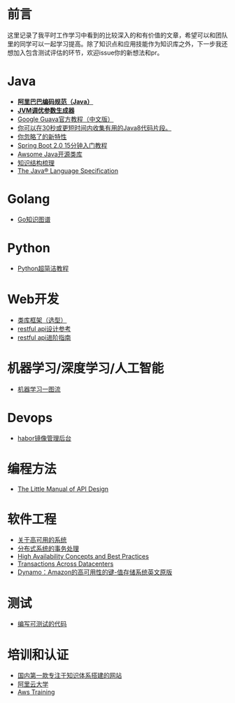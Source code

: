 # 前言

这里记录了我平时工作学习中看到的比较深入的和有价值的文章，希望可以和团队里的同学可以一起学习提高。除了知识点和应用技能作为知识库之外，下一步我还想加入包含测试评估的环节，欢迎issue你的新想法和pr。

# Java

* **[阿里巴巴编码规范（Java）](https://edu.aliyun.com/course/417)**
* **[JVM调优参数生成器](http://xxfox.perfma.com/jvm/generate)**
* [Google Guava官方教程（中文版）](http://ifeve.com/google-guava/)
* [你可以在30秒或更短时间内收集有用的Java8代码片段。](https://github.com/biezhi/30-seconds-of-java8)
* [你忽略了的新特性](https://zhuanlan.zhihu.com/p/28160344)
* [Spring Boot 2.0 15分钟入门教程](https://spring.io/guides/gs/spring-boot/)
* [Awsome Java开源类库](https://github.com/akullpp/awesome-java)
* [知识结构梳理](https://segmentfault.com/a/1190000013561054)
* [The Java® Language Specification](https://docs.oracle.com/javase/specs/jls/se8/html/)

# Golang

* [Go知识图谱](https://www.processon.com/view/link/5a9ba4c8e4b0a9d22eb3bdf0)

# Python

* [Python超简洁教程](https://jizhi.im/blog/post/pythonbasics)

# Web开发

* [类库框架（选型）](https://github.com/sindresorhus/awesome)
* [restful api设计参考](http://zalando.github.io/restful-api-guidelines/)
* [restful api进阶指南](./Web-design-the-missing-link-ebook-2016-11.pdf)

# 机器学习/深度学习/人工智能

* [机器学习一图流](./machine_learning_infogram.pdf)

# Devops

* [habor镜像管理后台](https://vmware.github.io/harbor/cn/)

# 编程方法

* [The Little Manual of API Design](./api-design.pdf)

# 软件工程

* [关于高可用的系统](https://coolshell.cn/articles/17459.html)
* [分布式系统的事务处理](https://coolshell.cn/articles/10910.html)
* [High Availability Concepts and Best Practices](https://docs.oracle.com/cd/A91202_01/901_doc/rac.901/a89867/pshavdtl.htm#10853)
* [Transactions Across Datacenters](http://snarfed.org/transactions_across_datacenters_io.html)
* [Dynamo：Amazon的高可用性的键-值存储系统](./dynamo.docx)[英文原版](./dynamo.pdf)

# 测试

* [编写可测试的代码](./Guide-Writing_Testable_Code.pdf)

# 培训和认证

* [国内第一款专注于知识体系搭建的网站](http://treenpool.com/)
* [阿里云大学](https://edu.aliyun.com/)
* [Aws Training](http://aws.training/)